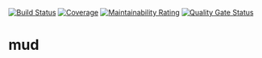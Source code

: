 [![Build Status](https://travis-ci.org/AKiwiCoder/mud.svg?branch=master)](https://travis-ci.org/AKiwiCoder/mud) 
[![Coverage](https://sonarcloud.io/api/project_badges/measure?project=AKiwiCoder_mud&metric=coverage)](https://sonarcloud.io/dashboard?id=AKiwiCoder_mud)
[![Maintainability Rating](https://sonarcloud.io/api/project_badges/measure?project=AKiwiCoder_mud&metric=sqale_rating)](https://sonarcloud.io/dashboard?id=AKiwiCoder_mud)
[![Quality Gate Status](https://sonarcloud.io/api/project_badges/measure?project=AKiwiCoder_mud&metric=alert_status)](https://sonarcloud.io/dashboard?id=AKiwiCoder_mud)
# mud
